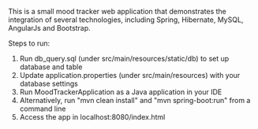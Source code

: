 This is a small mood tracker web application that demonstrates the integration of several technologies, including Spring, Hibernate, MySQL, AngularJs and Bootstrap.

Steps to run:
1. Run db_query.sql (under src/main/resources/static/db) to set up database and table
2. Update application.properties (under src/main/resources) with your database settings
3. Run MoodTrackerApplication as a Java application in your IDE
4. Alternatively, run "mvn clean install"  and "mvn spring-boot:run" from a command line
5. Access the app in localhost:8080/index.html
